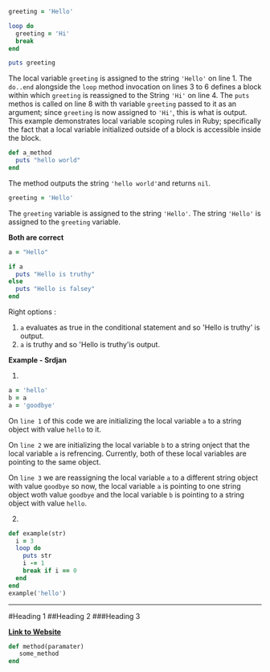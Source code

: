 ```ruby
greeting = 'Hello'

loop do
  greeting = 'Hi'
  break
end

puts greeting

```
The local variable `greeting` is assigned to the string `'Hello'` on line 1. The `do..end` alongside the `loop` method invocation on lines 3 to 6 defines a block within which `greeting` is reassigned to the String `'Hi'` on line 4. The `puts` methos is called on line 8 with th variable `greeting` passed to it as an argument; since `greeting` is now assigned to `'Hi'`, this is what is output. This example demonstrates local variable scoping rules in Ruby; specifically the fact that a local variable initialized outside of a block is accessible inside the block.


```ruby
def a_method
  puts "hello world"
end 
```
The method outputs the string `'hello world'`and returns `nil`.

```ruby
greeting = 'Hello'
```

The `greeting` variable is assigned to the string `'Hello'`.
The string `'Hello'` is assigned to the `greeting` variable.

**Both are correct**

```ruby
a = "Hello"

if a
  puts "Hello is truthy"
else
  puts "Hello is falsey"
end

```

Right options :

1. `a` evaluates as true in the conditional statement and so 'Hello is truthy' is output.
2. `a` is truthy and so 'Hello is truthy'is output.


**Example - Srdjan**


1.

```ruby
a = 'hello'
b = a
a = 'goodbye'
```
On `line 1` of this code we are initializing the local variable `a` to a string object with value `hello` to it.

On `line 2` we are initializing the local variable `b` to a string onject that the local variable `a` is refrencing. Currently, both of these local variables are pointing to the same object.

On `line 3` we are reassigning the local variable `a` to a different string object with value `goodbye` so now, the local variable `a` is pointing to one string object woth value `goodbye` and the local variable `b` is pointing to a string object with value `hello`.




2.

```ruby
def example(str)
  i = 3
  loop do
    puts str
    i -= 1
    break if i == 0
  end
end
example('hello')
```

---
#Heading 1
##Heading 2
###Heading 3

**[Link to Website](https://www.ambientgroup.net)**

```ruby
def method(paramater)
   some_method
end
```
